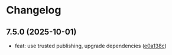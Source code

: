 # Changelog

## 7.5.0 (2025-10-01)

* feat: use trusted publishing, upgrade dependencies ([e0a138c](https://github.com/scttcper/transmission/commit/e0a138c))
